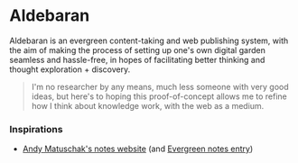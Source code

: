 # Aldebaran

Aldebaran is an evergreen content-taking and web publishing system, with the aim of making the process of setting up one's own digital garden seamless and hassle-free, in hopes of facilitating better thinking and thought exploration + discovery.

> I'm no researcher by any means, much less someone with very good ideas, but here's to hoping this proof-of-concept allows me to refine how I think about knowledge work, with the web as a medium.

### Inspirations
- [Andy Matuschak's notes website](https://notes.andymatuschak.org/) (and [Evergreen notes entry](https://notes.andymatuschak.org/Evergreen_notes))